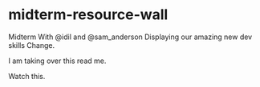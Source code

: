 # midterm-resource-wall
Midterm With @idil and @sam_anderson Displaying our amazing new dev skills
Change.

I am taking over this read me.

Watch this.